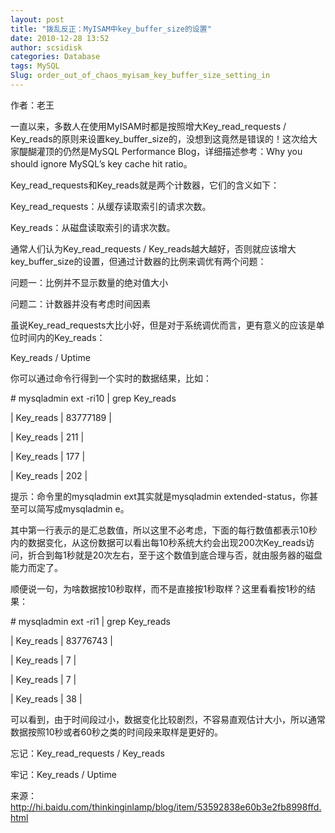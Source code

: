 ```yaml
---
layout: post
title: "拨乱反正：MyISAM中key_buffer_size的设置"
date: 2010-12-28 13:52
author: scsidisk
categories: Database
tags: MySQL
Slug: order_out_of_chaos_myisam_key_buffer_size_setting_in
---
```


作者：老王

一直以来，多数人在使用MyISAM时都是按照增大Key\_read\_requests /
Key\_reads的原则来设置key\_buffer\_size的，没想到这竟然是错误的！这次给大家醍醐灌顶的仍然是MySQL
Performance Blog，详细描述参考：Why you should ignore MySQL’s key cache
hit ratio。

Key\_read\_requests和Key\_reads就是两个计数器，它们的含义如下：

Key\_read\_requests：从缓存读取索引的请求次数。

Key\_reads：从磁盘读取索引的请求次数。

通常人们认为Key\_read\_requests /
Key\_reads越大越好，否则就应该增大key\_buffer\_size的设置，但通过计数器的比例来调优有两个问题：

问题一：比例并不显示数量的绝对值大小

问题二：计数器并没有考虑时间因素

虽说Key\_read\_requests大比小好，但是对于系统调优而言，更有意义的应该是单位时间内的Key\_reads：

Key\_reads / Uptime

你可以通过命令行得到一个实时的数据结果，比如：

\# mysqladmin ext -ri10 | grep Key\_reads

| Key\_reads | 83777189 |

| Key\_reads | 211 |

| Key\_reads | 177 |

| Key\_reads | 202 |

提示：命令里的mysqladmin ext其实就是mysqladmin
extended-status，你甚至可以简写成mysqladmin e。

其中第一行表示的是汇总数值，所以这里不必考虑，下面的每行数值都表示10秒内的数据变化，从这份数据可以看出每10秒系统大约会出现200次Key\_reads访问，折合到每1秒就是20次左右，至于这个数值到底合理与否，就由服务器的磁盘能力而定了。

顺便说一句，为啥数据按10秒取样，而不是直接按1秒取样？这里看看按1秒的结果：

\# mysqladmin ext -ri1 | grep Key\_reads

| Key\_reads | 83776743 |

| Key\_reads | 7 |

| Key\_reads | 7 |

| Key\_reads | 38 |

可以看到，由于时间段过小，数据变化比较剧烈，不容易直观估计大小，所以通常数据按照10秒或者60秒之类的时间段来取样是更好的。

忘记：Key\_read\_requests / Key\_reads

牢记：Key\_reads / Uptime

来源：http://hi.baidu.com/thinkinginlamp/blog/item/53592838e60b3e2fb8998ffd.html

 
